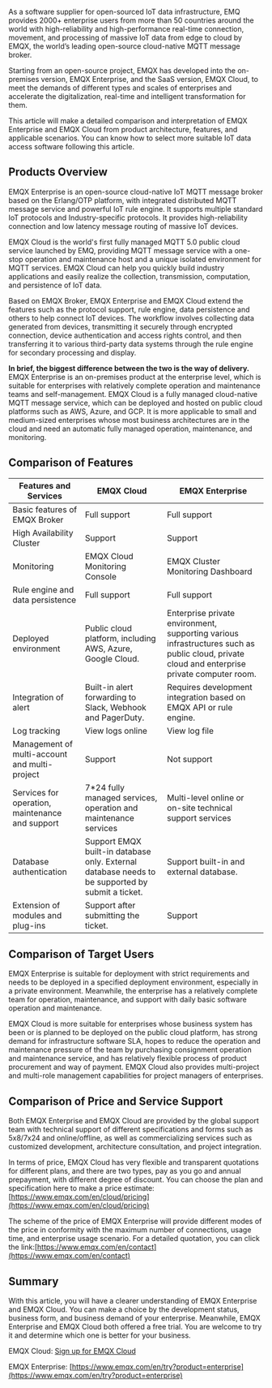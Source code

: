 As a software supplier for open-sourced IoT data infrastructure, EMQ provides 2000+ enterprise users from more than 50 countries around the world with high-reliability and high-performance real-time connection, movement, and processing of massive IoT data from edge to cloud by EMQX, the world’s leading open-source cloud-native MQTT message broker.

Starting from an open-source project, EMQX has developed into the on-premises version, EMQX Enterprise, and the SaaS version, EMQX Cloud, to meet the demands of different types and scales of enterprises and accelerate the digitalization, real-time and intelligent transformation for them.

This article will make a detailed comparison and interpretation of EMQX Enterprise and EMQX Cloud from product architecture, features, and applicable scenarios. You can know how to select more suitable IoT data access software following this article.

## Products Overview

EMQX Enterprise is an open-source cloud-native IoT MQTT message broker based on the Erlang/OTP platform, with integrated distributed MQTT message service and powerful IoT rule engine. It supports multiple standard IoT protocols and Industry-specific protocols. It provides high-reliability connection and low latency message routing of massive IoT devices.

EMQX Cloud is the world's first fully managed MQTT 5.0 public cloud service launched by EMQ, providing MQTT message service with a one-stop operation and maintenance host and a unique isolated environment for MQTT services. EMQX Cloud can help you quickly build industry applications and easily realize the collection, transmission, computation, and persistence of IoT data.

Based on EMQX Broker, EMQX Enterprise and EMQX Cloud extend the features such as the protocol support, rule engine, data persistence and others to help connect IoT devices. The workflow involves collecting data generated from devices, transmitting it securely through encrypted connection, device authentication and access rights control, and then transferring it to various third-party data systems through the rule engine for secondary processing and display.

**In brief, the biggest difference between the two is the way of delivery.** EMQX Enterprise is an on-premises product at the enterprise level, which is suitable for enterprises with relatively complete operation and maintenance teams and self-management. EMQX Cloud is a fully managed cloud-native MQTT message service, which can be deployed and hosted on public cloud platforms such as AWS, Azure, and GCP. It is more applicable to small and medium-sized enterprises whose most business architectures are in the cloud and need an automatic fully managed operation, maintenance, and monitoring.



## Comparison of Features

| **Features and Services**                       | **EMQX Cloud**                                               | **EMQX Enterprise**                                          |
| ----------------------------------------------- | ------------------------------------------------------------ | ------------------------------------------------------------ |
| Basic features of EMQX Broker                   | Full support                                                 | Full support                                                 |
| High Availability Cluster                       | Support                                                      | Support                                                      |
| Monitoring                                      | EMQX Cloud Monitoring Console                                | EMQX Cluster Monitoring Dashboard                            |
| Rule engine and data persistence                | Full support                                                 | Full support                                                 |
| Deployed environment                            | Public cloud platform, including AWS, Azure, Google Cloud.   | Enterprise private environment, supporting various infrastructures such as public cloud, private cloud and enterprise private computer room. |
| Integration of alert                            | Built-in alert forwarding to Slack, Webhook and PagerDuty.   | Requires development integration based on EMQX API or rule engine. |
| Log tracking                                    | View logs online                                             | View log file                                                |
| Management of multi-account and multi-project   | Support                                                      | Not support                                                  |
| Services for operation, maintenance and support | 7*24 fully managed services, operation and maintenance services | Multi-level online or on-site technical support services     |
| Database authentication                         | Support EMQX built-in database only. External database needs to be supported by submit a ticket. | Support built-in and external database.                      |
| Extension of modules and plug-ins               | Support after submitting the ticket.                         | Support                                                      |

## Comparison of Target Users

EMQX Enterprise is suitable for deployment with strict requirements and needs to be deployed in a specified deployment environment, especially in a private environment. Meanwhile, the enterprise has a relatively complete team for operation, maintenance, and support with daily basic software operation and maintenance.

EMQX Cloud is more suitable for enterprises whose business system has been or is planned to be deployed on the public cloud platform, has strong demand for infrastructure software SLA, hopes to reduce the operation and maintenance pressure of the team by purchasing consignment operation and maintenance service, and has relatively flexible process of product procurement and way of payment. EMQX Cloud also provides multi-project and multi-role management capabilities for project managers of enterprises.

## Comparison of Price and Service Support

Both EMQX Enterprise and EMQX Cloud are provided by the global support team with technical support of different specifications and forms such as 5x8/7x24 and online/offline, as well as commercializing services such as customized development, architecture consultation, and project integration.

In terms of price, EMQX Cloud has very flexible and transparent quotations for different plans, and there are two types, pay as you go and annual prepayment, with different degree of discount. You can choose the plan and specification here to make a price estimate: [https://www.emqx.com/en/cloud/pricing](https://www.emqx.com/en/cloud/pricing) 

The scheme of the price of EMQX Enterprise will provide different modes of the price in conformity with the maximum number of connections, usage time, and enterprise usage scenario. For a detailed quotation, you can click the link:[https://www.emqx.com/en/contact](https://www.emqx.com/en/contact) 

## Summary

With this article, you will have a clearer understanding of EMQX Enterprise and EMQX Cloud. You can make a choice by the development status, business form, and business demand of your enterprise. Meanwhile, EMQX Enterprise and EMQX Cloud both offered a free trial. You are welcome to try it and determine which one is better for your business.

EMQX Cloud: [Sign up for EMQX Cloud](https://accounts.emqx.com/signup?continue=https%3A%2F%2Fcloud-intl.emqx.com%2Fconsole%2Fdeployments%2F0%3Foper%3Dnew) 

EMQX Enterprise: [https://www.emqx.com/en/try?product=enterprise](https://www.emqx.com/en/try?product=enterprise)
